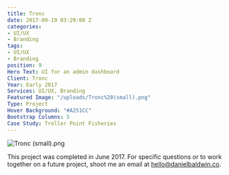 ```yaml
---
title: Tronc
date: 2017-09-19 03:29:00 Z
categories:
- UI/UX
- Branding
tags:
- UI/UX
- Branding
position: 9
Hero Text: UI for an admin dashboard
Client: Tronc
Year: Early 2017
Services: UI/UX, Branding
Featured Image: "/uploads/Tronc%20(small).png"
Type: Project
Hover Background: "#A251CC"
Bootstrap Columns: 5
Case Study: Troller Point Fisheries
---
```


![Tronc (small).png](/uploads/Tronc%20(small).png)

This project was completed in June 2017. For specific questions or to work together on a future project, shoot me an email at [hello@danielbaldwin.co](mailto:hello@danielbaldwin.co).